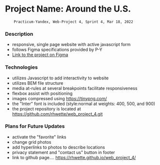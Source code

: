 # Project Name: Around the U.S.
        Practicum-Yandex, Web-Project 4, Sprint 4, Mar 18, 2022

### Description

* responsive, single page website with active javascript form   
* follows Figma specifications provided by P-Y  
* [Link to the project on Figma](https://www.figma.com/file/m79HxYeZpOXRw0Tz2eZGOV/Sprint-5%3A-Around-The-U.S.-%7C-desktop-%2B-mobile?node-id=0%3A1) 
  
### Technologies

* utilizes Javascript to add interactivity to website 
* utilizes BEM file structure  
* media at-rules at several breakpoints facilitate responsiveness 
* flexbox assist with positioning 
* images compressed using https://tinypng.com/
* the "Inter" font is included (style:normal at weights: 400, 500, and 900) 
* the project repository is located at https://github.com/rhwette/web_project_4.git

  
### Plans for Future Updates 

* activate the "favorite" links  
* change grid photos 
* add hyperlinks to photos to describe locations
* privacy statement and "contact us" button in footer
* link to github page....
https://rhwette.github.io/web_project_4/

